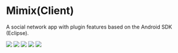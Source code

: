 # Mimix(Client)
A social network app with plugin features based on the Android SDK (Eclipse).<br>

 <img src="/screen grabs/device-2015-04-05-145723.png">
 <img src="/screen grabs/device-2015-01-30-165859.png">
 <img src="/screen grabs/device-2015-01-30-210622.png">
 <img src="/screen grabs/device-2015-04-05-145850.png">
 <img src="/screen grabs/device-2015-05-05-213754.png">
 

